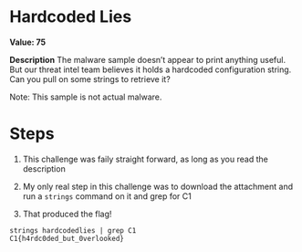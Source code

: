 # Hardcoded Lies

**Value: 75**

**Description**
The malware sample doesn’t appear to print anything useful. But our threat intel team believes it holds a hardcoded configuration string. Can you pull on some strings to retrieve it?

Note: This sample is not actual malware.

# Steps
1. This challenge was faily straight forward, as long as you read the description

2. My only real step in this challenge was to download the attachment and run a `strings` command on it and grep for C1

3. That produced the flag!

`strings hardcodedlies | grep C1`\
`C1{h4rdc0ded_but_0verlooked}`
 
